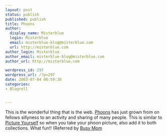 ```yaml
---
layout: post
status: publish
published: publish
title: Phoons
author:
  display_name: Misterblue
  login: Misterblue
  email: misterblue-blog@misterblue.com
  url: http://misterblue.com
author_login: Misterblue
author_email: misterblue-blog@misterblue.com
author_url: http://misterblue.com

wordpress_id: 297
wordpress_url: /?p=297
date: 2003-07-04 06:59:30
categories:
- Blogroll


---
```

<p>
This is the wonderful thing  that is  the web.
<a href="http://www.phoons.com/">Phoons</a> has just grown from on fellows sillyness to an activity and sharing of many people.
This is similar to
<a href="http://pictureyourself.org/">Picture Yourself</a>
 so when you take your phoon picture, also add it to both collections.
What fun!!
(Referred by
<a href="http://sugar-plum.net/elizabeth/">Busy Mom</a>
</p>
